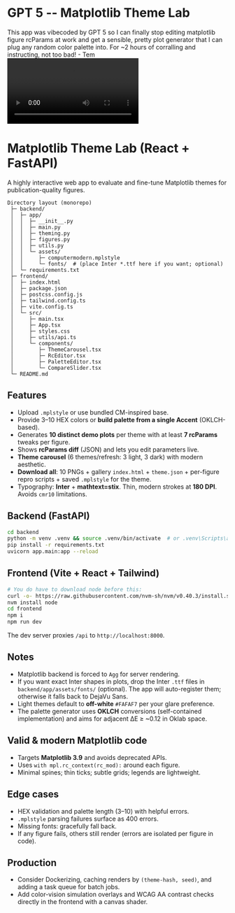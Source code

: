 # GPT 5 -- Matplotlib Theme Lab

This app was vibecoded by GPT 5 so I can finally stop editing matplotlib figure
rcParams at work and get a sensible, pretty plot generator that I can plug any
random color palette into.
For ~2 hours of corralling and instructing, not too bad!
                                                            - Tem
![](Matplotlib-Themer-Demo.mp4)

# Matplotlib Theme Lab (React + FastAPI)

A highly interactive web app to evaluate and fine-tune Matplotlib themes for publication-quality figures.
```
Directory layout (monorepo)
 ├─ backend/
 │  ├─ app/
 │  │  ├─ __init__.py
 │  │  ├─ main.py
 │  │  ├─ theming.py
 │  │  ├─ figures.py
 │  │  ├─ utils.py
 │  │  └─ assets/
 │  │     ├─ computermodern.mplstyle
 │  │     └─ fonts/  # (place Inter *.ttf here if you want; optional)
 │  └─ requirements.txt
 ├─ frontend/
 │  ├─ index.html
 │  ├─ package.json
 │  ├─ postcss.config.js
 │  ├─ tailwind.config.ts
 │  ├─ vite.config.ts
 │  └─ src/
 │     ├─ main.tsx
 │     ├─ App.tsx
 │     ├─ styles.css
 │     ├─ utils/api.ts
 │     └─ components/
 │        ├─ ThemeCarousel.tsx
 │        ├─ RcEditor.tsx
 │        ├─ PaletteEditor.tsx
 │        └─ CompareSlider.tsx
 └─ README.md
```

## Features
- Upload `.mplstyle` or use bundled CM-inspired base.
- Provide 3–10 HEX colors or **build palette from a single Accent** (OKLCH-based).
- Generates **10 distinct demo plots** per theme with at least **7 rcParams** tweaks per figure.
- Shows **rcParams diff** (JSON) and lets you edit parameters live.
- **Theme carousel** (6 themes/refresh: 3 light, 3 dark) with modern aesthetic.
- **Download all**: 10 PNGs + gallery `index.html` + `theme.json` + per-figure repro scripts + saved `.mplstyle` for the theme.
- Typography: **Inter** + **mathtext=stix**. Thin, modern strokes at **180 DPI**. Avoids `cmr10` limitations.

## Backend (FastAPI)
```bash
cd backend
python -m venv .venv && source .venv/bin/activate  # or .venv\Scripts\activate on Windows
pip install -r requirements.txt
uvicorn app.main:app --reload
```

## Frontend (Vite + React + Tailwind)
```bash
# You do have to download node before this:
curl -o- https://raw.githubusercontent.com/nvm-sh/nvm/v0.40.3/install.sh | bash 
nvm install node
cd frontend
npm i
npm run dev
```
The dev server proxies `/api` to `http://localhost:8000`.

## Notes
- Matplotlib backend is forced to `Agg` for server rendering.
- If you want exact Inter shapes in plots, drop the Inter `.ttf` files in `backend/app/assets/fonts/` (optional). The app will auto-register them; otherwise it falls back to DejaVu Sans.
- Light themes default to **off-white** `#FAFAF7` per your glare preference.
- The palette generator uses **OKLCH** conversions (self-contained implementation) and aims for adjacent ΔE ≥ ~0.12 in Oklab space.

## Valid & modern Matplotlib code
- Targets **Matplotlib 3.9** and avoids deprecated APIs.
- Uses `with mpl.rc_context(rc_mod):` around each figure.
- Minimal spines; thin ticks; subtle grids; legends are lightweight.

## Edge cases
- HEX validation and palette length (3–10) with helpful errors.
- `.mplstyle` parsing failures surface as 400 errors.
- Missing fonts: gracefully fall back.
- If any figure fails, others still render (errors are isolated per figure in code).

## Production
- Consider Dockerizing, caching renders by `(theme-hash, seed)`, and adding a task queue for batch jobs.
- Add color-vision simulation overlays and WCAG AA contrast checks directly in the frontend with a canvas shader.

